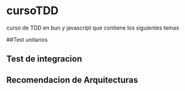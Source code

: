 # cursoTDD

curso de TDD en bun y javascript que contiene los siguientes  temas

##Test unitarios 

## Test de integracion

## Recomendacion de Arquitecturas
